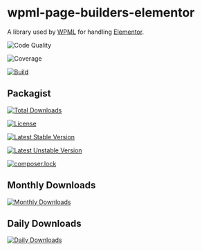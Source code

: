 # wpml-page-builders-elementor
A library used by [WPML](https://wpml.org) for handling [Elementor](https://wpml.org/documentation/plugins-compatibility/elementor/).

![Code Quality](https://scrutinizer-ci.com/g/OnTheGoSystems/wpml-page-builders-elementor/badges/quality-score.png?b=master)

![Coverage](https://scrutinizer-ci.com/g/OnTheGoSystems/wpml-page-builders-elementor/badges/coverage.png?b=master)

[![Build](https://scrutinizer-ci.com/g/OnTheGoSystems/wpml-page-builders-elementor/badges/build.png?b=master)](https://scrutinizer-ci.com/g/OnTheGoSystems/wpml-page-builders-elementor/build-status/master)

## Packagist

[![Total Downloads](https://poser.pugx.org/wpml/page-builders-elementor/downloads)](https://packagist.org/packages/wpml/page-builders-elementor)

[![License](https://poser.pugx.org/wpml/page-builders-elementor/license)](https://packagist.org/packages/wpml/page-builders-elementor)

[![Latest Stable Version](https://poser.pugx.org/wpml/page-builders-elementor/v/stable)](https://packagist.org/packages/wpml/page-builders-elementor)

[![Latest Unstable Version](https://poser.pugx.org/wpml/page-builders-elementor/v/unstable)](https://packagist.org/packages/wpml/page-builders-elementor)

[![composer.lock](https://poser.pugx.org/wpml/page-builders-elementor/composerlock)](https://packagist.org/packages/wpml/page-builders-elementor)

## Monthly Downloads
[![Monthly Downloads](https://poser.pugx.org/wpml/page-builders-elementor/d/monthly)](https://packagist.org/packages/wpml/page-builders-elementor)

## Daily Downloads
[![Daily Downloads](https://poser.pugx.org/wpml/page-builders-elementor/d/daily)](https://packagist.org/packages/wpml/page-builders-elementor)
